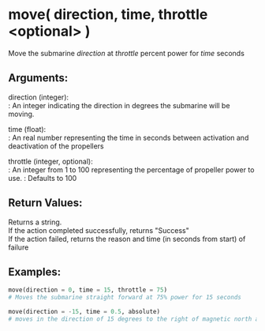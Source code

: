 # move( direction, time, throttle \<optional> )
Move the submarine *direction* at *throttle* percent power for *time* seconds

## Arguments:
direction (integer):  
: An integer indicating the direction in degrees the submarine will be moving.

time (float):  
: An real number representing the time in seconds between activation and deactivation of the propellers

throttle (integer, optional):  
: An integer from 1 to 100 representing the percentage of propeller power to use.
: Defaults to 100

## Return Values:
Returns a string.  
If the action completed successfully, returns "Success"  
If the action failed, returns the reason and time (in seconds from start) of failure

## Examples:
```py
move(direction = 0, time = 15, throttle = 75)
# Moves the submarine straight forward at 75% power for 15 seconds

move(direction = -15, time = 0.5, absolute)
# moves in the direction of 15 degrees to the right of magnetic north at 100% power for half a second
```